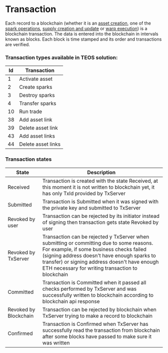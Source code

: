 # Transaction

Each record to a blockchain (whether it is an [asset creation](asset.md), one of the [spark operations](spark.md#spark-operations), [supply creation and update](supply.md) or [warp execution](warp.md)) is a blockchain transaction. The data is entered into the blockchain in intervals known as blocks. Each block is time stamped and its order and transactions are verified.

### Transaction types available in TEOS solution:

| Id | Transaction        |
| -- | ------------------ |
| 1  | Activate asset     |
| 2  | Create sparks      |
| 3  | Destroy sparks     |
| 4  | Transfer sparks    |
| 10 | Run trade          |
| 38 | Add asset link     |
| 39 | Delete asset link  |
| 43 | Add asset links    |
| 44 | Delete asset links |

### Transaction states

| State                 | Description                                                                                                                                                                                                                                                                               |
| --------------------- | ----------------------------------------------------------------------------------------------------------------------------------------------------------------------------------------------------------------------------------------------------------------------------------------- |
| Received              | Transaction is created with the state Received, at this moment it is not written to blockchain yet, it has only TxId provided by TxServer                                                                                                                                                 |
| Submitted             | Transaction is Submitted when it was signed with the private key and submitted to TxServer                                                                                                                                                                                                |
| Revoked by user       | Transaction can be rejected by its initiator instead of signing then transaction gets state Revoked by user                                                                                                                                                                               |
| Revoked by TxServer   | Transaction can be rejected y TxServer when submitting or committing due to some reasons. For example, if some business checks failed (signing address doesn't have enough sparks to transfer) or signing address doesn't have enough ETH necessary for writing transaction to blockchain |
| Committed             | Transaction is Committed when it passed all checks performed by TxServer and was successfully written to blockchain according to blockchain api response                                                                                                                                  |
| Revoked by Blockchain | Transaction can be rejected by blockchain when TxServer trying to make a record to blockchain                                                                                                                                                                                             |
| Confirmed             | Transaction is Confirmed when TxServer has successfully read the transaction from blockchain after some blocks have passed to make sure it was written                                                                                                                                    |
